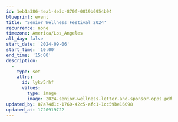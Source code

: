 ```yaml
---
id: 1eb1a386-4ea1-4e3c-870f-0019b6954b94
blueprint: event
title: 'Senior Wellness Festival 2024'
recurrence: none
timezone: America/Los_Angeles
all_day: false
start_date: '2024-09-06'
start_time: '10:00'
end_time: '15:00'
description:
  -
    type: set
    attrs:
      id: lykv5rhf
      values:
        type: image
        image: 2024-senior-wellness-letter-and-sponsor-opps.pdf
updated_by: 87a74d1c-1760-42c5-afc1-1cc59be16098
updated_at: 1720919722
---
```

